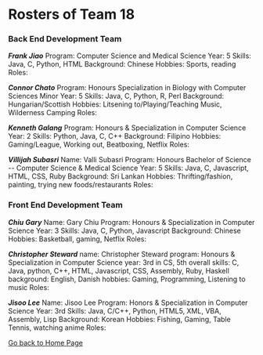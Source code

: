 # Rosters of Team 18

### Back End Development Team

**_Frank Jiao_**
Program: Computer Science and Medical Science
Year: 5
Skills: Java, C, Python, HTML
Background: Chinese
Hobbies: Sports, reading
Roles:

**_Connor Chato_**
Program: Honours Specialization in Biology with Computer Sciences Minor
Year: 5
Skills: Java, C, Python, R, Perl
Background: Hungarian/Scottish
Hobbies: Litsening to/Playing/Teaching Music, Wilderness Camping
Roles:

**_Kenneth Galang_**
Program: Honours & Specialization in Computer Science
Year: 2
Skills: Python, Java, C, C++
Background: Filipino
Hobbies: Gaming/League, Working out, Beatboxing, Netflix
Roles:

**_Villijah Subasri_**
Name: Valli Subasri
Program: Honours Bachelor of Science -- Computer Science & Medical Science
Year: 5
Skills: Java, C, Javascript, HTML, CSS, Ruby
Background: Sri Lankan
Hobbies: Thrifting/fashion, painting, trying new foods/restaurants
Roles:

### Front End Development Team

**_Chiu Gary_**
Name: Gary Chiu
Program: Honours & Specialization in Computer Science
Year: 3
Skills: Java, C, Python, Javascript
Background: Chinese
Hobbies: Basketball, gaming, Netflix
Roles:

**_Christopher Steward_**
name: Christopher Steward
program: Honours & Specialization in Computer Science
year: 3rd in CS, 5th overall
skills: C, Java, python, C++, HTML, Javascript, CSS, Assembly, Ruby, Haskell
background: English, Danish
hobbies: Gaming, Programming, Listening to music
Roles:

**_Jisoo Lee_**
Name: Jisoo Lee
Program: Honors & Specialization in Computer Science
Year: 3rd
Skills: Java, C/C++, Python, HTML5, XML, VBA, Assembly, Lisp
Background: Korean
Hobbies: Fishing, Gaming, Table Tennis, watching anime
Roles:

[Go back to Home Page](README.md)
